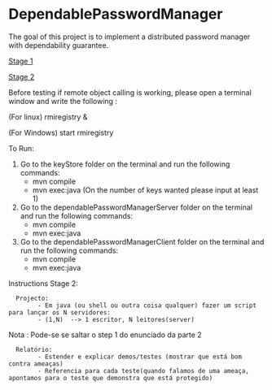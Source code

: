# DependablePasswordManager
The goal of this project is to  implement a  distributed password manager with dependability guarantee.

[Stage 1](https://fenix.tecnico.ulisboa.pt/downloadFile/1970943312288157/SEC-1617%20-%20project%20-%20stage%201.pdf)

[Stage 2](https://fenix.tecnico.ulisboa.pt/downloadFile/845043405450969/SEC-1617%20project%20-%20stage%202.pdf)

Before testing if remote object calling is working, please open a terminal window and write the following :

(For linux)
rmiregistry &

(For Windows)
start rmiregistry 

To Run:

1) Go to the keyStore folder on the terminal and run the following commands:
      - mvn compile
      - mvn exec:java
      (On the number of keys wanted please input at least 1)
2) Go to the dependablePasswordManagerServer folder on the terminal and run the following commands:
      - mvn compile
      - mvn exec:java
3) Go to the dependablePasswordManagerClient folder on the terminal and run the following commands:
      - mvn compile
      - mvn exec:java
      
Instructions Stage 2:

      Projecto:
            - Em java (ou shell ou outra coisa qualquer) fazer um script para lançar os N servidores:
            - (1,N)  --> 1 escritor, N leitores(server)

Nota : Pode-se se saltar o step 1 do enunciado da parte 2

      Relatório:
            - Estender e explicar demos/testes (mostrar que está bom contra ameaças)
            - Referencia para cada teste(quando falamos de uma ameaça, apontamos para o teste que demonstra que está protegido)
